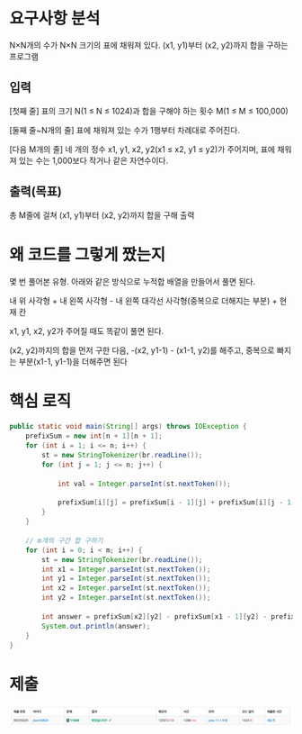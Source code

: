 # 요구사항 분석

N×N개의 수가 N×N 크기의 표에 채워져 있다. (x1, y1)부터 (x2, y2)까지 합을 구하는 프로그램

## 입력

[첫째 줄] 표의 크기 N(1 ≤ N ≤ 1024)과 합을 구해야 하는 횟수 M(1 ≤ M ≤ 100,000)

[둘째 줄~N개의 줄] 표에 채워져 있는 수가 1행부터 차례대로 주어진다.

[다음 M개의 줄] 네 개의 정수 x1, y1, x2, y2(x1 ≤ x2, y1 ≤ y2)가 주어지며, 표에 채워져 있는 수는 1,000보다 작거나 같은 자연수이다.

## 출력(목표)

총 M줄에 걸쳐 (x1, y1)부터 (x2, y2)까지 합을 구해 출력

# 왜 코드를 그렇게 짰는지

몇 번 풀어본 유형. 아래와 같은 방식으로 누적합 배열을 만들어서 풀면 된다.

내 위 사각형 + 내 왼쪽 사각형 - 내 왼쪽 대각선 사각형(중복으로 더해지는 부분) + 현재 칸

x1, y1, x2, y2가 주어질 때도 똑같이 풀면 된다.

(x2, y2)까지의 합을 먼저 구한 다음, -(x2, y1-1) - (x1-1, y2)를 해주고, 중복으로 빠지는 부분(x1-1, y1-1)을 더해주면 된다

# 핵심 로직

```java
public static void main(String[] args) throws IOException {
    prefixSum = new int[n + 1][n + 1];
    for (int i = 1; i <= n; i++) {
        st = new StringTokenizer(br.readLine());
        for (int j = 1; j <= n; j++) {

            int val = Integer.parseInt(st.nextToken());

            prefixSum[i][j] = prefixSum[i - 1][j] + prefixSum[i][j - 1] - prefixSum[i - 1][j - 1] + val;
        }
    }

    // m개의 구간 합 구하기
    for (int i = 0; i < m; i++) {
        st = new StringTokenizer(br.readLine());
        int x1 = Integer.parseInt(st.nextToken());
        int y1 = Integer.parseInt(st.nextToken());
        int x2 = Integer.parseInt(st.nextToken());
        int y2 = Integer.parseInt(st.nextToken());

        int answer = prefixSum[x2][y2] - prefixSum[x1 - 1][y2] - prefixSum[x2][y1 - 1] + prefixSum[x1 - 1][y1 - 1];
        System.out.println(answer);
    }
}
```

# 제출

![img.png](Attached/boj_11660.png)